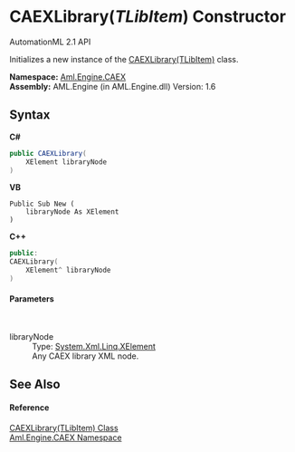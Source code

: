 # CAEXLibrary(*TLibItem*) Constructor 
AutomationML 2.1 API 

Initializes a new instance of the <a href="T_Aml_Engine_CAEX_CAEXLibrary_1">CAEXLibrary(TLibItem)</a> class.

**Namespace:**&nbsp;<a href="N_Aml_Engine_CAEX">Aml.Engine.CAEX</a><br />**Assembly:**&nbsp;AML.Engine (in AML.Engine.dll) Version: 1.6

## Syntax

**C#**<br />
``` C#
public CAEXLibrary(
	XElement libraryNode
)
```

**VB**<br />
``` VB
Public Sub New ( 
	libraryNode As XElement
)
```

**C++**<br />
``` C++
public:
CAEXLibrary(
	XElement^ libraryNode
)
```


#### Parameters
&nbsp;<dl><dt>libraryNode</dt><dd>Type: <a href="https://docs.microsoft.com/dotnet/api/system.xml.linq.xelement" target="_parent" rel="noopener noreferrer">System.Xml.Linq.XElement</a><br />Any CAEX library XML node.</dd></dl>

## See Also


#### Reference
<a href="T_Aml_Engine_CAEX_CAEXLibrary_1">CAEXLibrary(TLibItem) Class</a><br /><a href="N_Aml_Engine_CAEX">Aml.Engine.CAEX Namespace</a><br />
